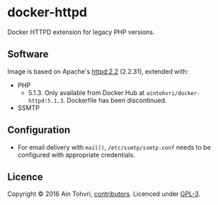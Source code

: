 # docker-httpd

Docker HTTPD extension for legacy PHP versions.

## Software

Image is based on Apache's [httpd:2.2](https://github.com/docker-library/httpd) (2.2.31), extended with:

- PHP
  - 5.1.3. Only available from Docker Hub at `aintohvri/docker-httpd:5.1.3`. Dockerfile has been discontinued.
- SSMTP

## Configuration

- For email delivery with `mail()`, `/etc/ssmtp/ssmtp.conf` needs to be configured with appropriate credentials.

## Licence

Copyright © 2016 Ain Tohvri, [contributors](https://github.com/ain/docker-httpd/graphs/contributors). Licenced under [GPL-3](https://github.com/ain/docker-httpd/blob/master/LICENSE).
